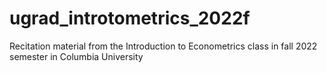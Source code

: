 # ugrad_introtometrics_2022f
Recitation material from the Introduction to Econometrics class in fall 2022 semester in Columbia University
